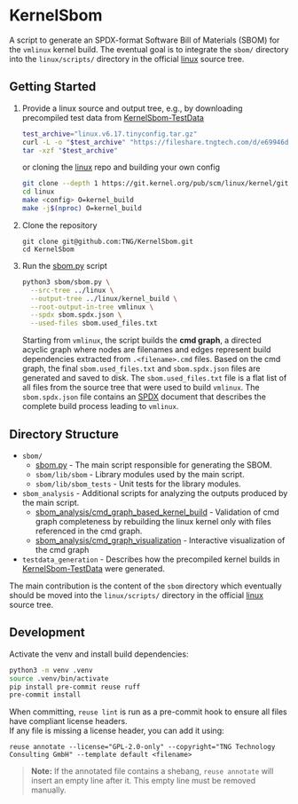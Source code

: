 <!--
SPDX-License-Identifier: GPL-2.0-only
SPDX-FileCopyrightText: 2025 TNG Technology Consulting GmbH
-->

# KernelSbom

A script to generate an SPDX-format Software Bill of Materials (SBOM) for the `vmlinux` kernel build.
The eventual goal is to integrate the `sbom/` directory into the `linux/scripts/` directory in the official [linux](https://git.kernel.org/pub/scm/linux/kernel/git/torvalds/linux.git/) source tree.

## Getting Started
1. Provide a linux source and output tree, e.g., by downloading precompiled test data from [KernelSbom-TestData](https://fileshare.tngtech.com/d/e69946da808b41f88047/files)
    ```bash
    test_archive="linux.v6.17.tinyconfig.tar.gz"
    curl -L -o "$test_archive" "https://fileshare.tngtech.com/d/e69946da808b41f88047/files/?p=%2F$test_archive&dl=1"
    tar -xzf "$test_archive"
    ```
    or cloning the [linux](https://git.kernel.org/pub/scm/linux/kernel/git/torvalds/linux.git) repo and building your own config
    ```bash
    git clone --depth 1 https://git.kernel.org/pub/scm/linux/kernel/git/torvalds/linux.git
    cd linux
    make <config> O=kernel_build
    make -j$(nproc) O=kernel_build
    ```
2. Clone the repository 
    ```
    git clone git@github.com:TNG/KernelSbom.git
    cd KernelSbom
    ```
3. Run the [sbom.py](sbom/sbom.py) script
    ```bash
    python3 sbom/sbom.py \
      --src-tree ../linux \
      --output-tree ../linux/kernel_build \
      --root-output-in-tree vmlinux \
      --spdx sbom.spdx.json \
      --used-files sbom.used_files.txt
    ```
    Starting from `vmlinux`, the script builds the **cmd graph**, a directed acyclic graph where nodes are filenames and edges represent build dependencies extracted from `.<filename>.cmd` files. Based on the cmd graph, the final `sbom.used_files.txt` and `sbom.spdx.json` files are generated and saved to disk. 
    The `sbom.used_files.txt` file is a flat list of all files from the source tree that were used to build `vmlinux`. The `sbom.spdx.json` file contains an [SPDX](https://github.com/spdx) document that describes the complete build process leading to `vmlinux`.

## Directory Structure

- `sbom/`
  - [sbom.py](sbom/sbom.py) - The main script responsible for generating the SBOM.
  - `sbom/lib/sbom` - Library modules used by the main script.
  - `sbom/lib/sbom_tests` - Unit tests for the library modules.
- `sbom_analysis` - Additional scripts for analyzing the outputs produced by the main script.
  - [sbom_analysis/cmd_graph_based_kernel_build](sbom_analysis/cmd_graph_based_kernel_build/README.md) - Validation of cmd graph completeness by rebuilding the linux kernel only with files referenced in the cmd graph.
  - [sbom_analysis/cmd_graph_visualization](sbom_analysis/cmd_graph_visualization/README.md) - Interactive visualization of the cmd graph
- `testdata_generation` - Describes how the precompiled kernel builds in [KernelSbom-TestData](https://fileshare.tngtech.com/library/98e7e6f8-bffe-4a55-a8d2-817d4f3e51e8/KernelSbom-TestData/) were generated.

The main contribution is the content of the `sbom` directory which eventually should be moved into the `linux/scripts/` directory in the official [linux](https://git.kernel.org/pub/scm/linux/kernel/git/torvalds/linux.git/) source tree.

## Development

Activate the venv and install build dependencies:
```bash
python3 -m venv .venv
source .venv/bin/activate
pip install pre-commit reuse ruff
pre-commit install
```

When committing, `reuse lint` is run as a pre-commit hook to ensure all files have compliant license headers.  
If any file is missing a license header, you can add it using:
```
reuse annotate --license="GPL-2.0-only" --copyright="TNG Technology Consulting GmbH" --template default <filename>
```
> **Note:** If the annotated file contains a shebang, `reuse annotate` will insert an empty line after it. This empty line must be removed manually.
